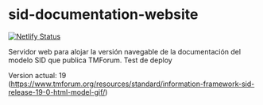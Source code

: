 # sid-documentation-website

[![Netlify Status](https://api.netlify.com/api/v1/badges/6bf4a6a2-f291-4144-b609-0b8a1cef4e2b/deploy-status)](https://app.netlify.com/sites/sid-documentation/deploys)

Servidor web para alojar la versión navegable de la documentación del modelo SID que publica TMForum. Test de deploy

Version actual: 19 (https://www.tmforum.org/resources/standard/information-framework-sid-release-19-0-html-model-gif/)


